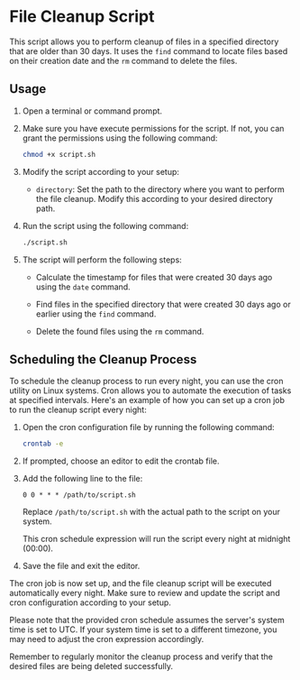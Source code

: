 # File Cleanup Script

This script allows you to perform cleanup of files in a specified directory that are older than 30 days. It uses the `find` command to locate files based on their creation date and the `rm` command to delete the files.

## Usage

1. Open a terminal or command prompt.

2. Make sure you have execute permissions for the script. If not, you can grant the permissions using the following command:

   ```bash
   chmod +x script.sh
   ```

3. Modify the script according to your setup:

   - `directory`: Set the path to the directory where you want to perform the file cleanup. Modify this according to your desired directory path.

4. Run the script using the following command:

   ```bash
   ./script.sh
   ```

5. The script will perform the following steps:

   - Calculate the timestamp for files that were created 30 days ago using the `date` command.

   - Find files in the specified directory that were created 30 days ago or earlier using the `find` command.

   - Delete the found files using the `rm` command.

## Scheduling the Cleanup Process

To schedule the cleanup process to run every night, you can use the cron utility on Linux systems. Cron allows you to automate the execution of tasks at specified intervals. Here's an example of how you can set up a cron job to run the cleanup script every night:

1. Open the cron configuration file by running the following command:

   ```bash
   crontab -e
   ```

2. If prompted, choose an editor to edit the crontab file.

3. Add the following line to the file:

   ```
   0 0 * * * /path/to/script.sh
   ```

   Replace `/path/to/script.sh` with the actual path to the script on your system.

   This cron schedule expression will run the script every night at midnight (00:00).

4. Save the file and exit the editor.

The cron job is now set up, and the file cleanup script will be executed automatically every night. Make sure to review and update the script and cron configuration according to your setup.

Please note that the provided cron schedule assumes the server's system time is set to UTC. If your system time is set to a different timezone, you may need to adjust the cron expression accordingly.

Remember to regularly monitor the cleanup process and verify that the desired files are being deleted successfully.
